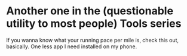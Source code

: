 # Another one in the (questionable utility to most people) Tools series

If you wanna know what your running pace per mile is, check this out, basically.
One less app I need installed on my phone.
